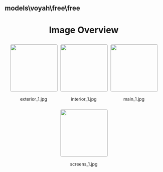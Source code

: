 ## models\voyah\free\free


<style>
    .image-gallery {
        display: flex;
        flex-wrap: wrap;
        gap: 10px;
        justify-content: center;
        padding: 10px;
    }
    .image-gallery img {
        width: 150px;
        height: auto;
        border: 1px solid #ddd;
        border-radius: 5px;
    }
    .image-gallery div {
        flex: 1 1 calc(33.333% - 20px); /* Three images per row on large screens */
        max-width: 150px;
        text-align: center;
    }
    @media (max-width: 768px) {
        .image-gallery div {
            flex: 1 1 calc(50% - 20px); /* Two images per row on medium screens */
        }
    }
    @media (max-width: 480px) {
        .image-gallery div {
            flex: 1 1 100%; /* One image per row on small screens */
        }
    }
</style>
<h1 style ="text-align: center;"> Image Overview </h1> <div class="image-gallery">
<div>
<img src="https://media.evkx.net/multimedia/models/voyah/free/free/exterior_1_st.jpg">
<p>exterior_1.jpg</p>
</div>
<div>
<img src="https://media.evkx.net/multimedia/models/voyah/free/free/interior_1_st.jpg">
<p>interior_1.jpg</p>
</div>
<div>
<img src="https://media.evkx.net/multimedia/models/voyah/free/free/main_1_st.jpg">
<p>main_1.jpg</p>
</div>
<div>
<img src="https://media.evkx.net/multimedia/models/voyah/free/free/screens_1_st.jpg">
<p>screens_1.jpg</p>
</div>
</div>
